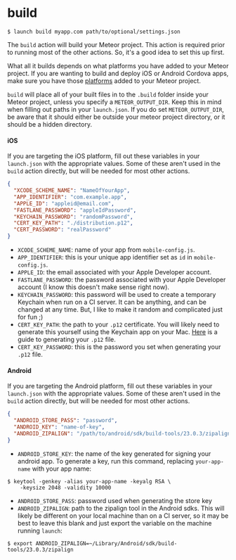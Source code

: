 # build

```shell
$ launch build myapp.com path/to/optional/settings.json
```

The `build` action will build your Meteor project. This action is required prior to running most of the other actions. So, it's a good idea to set this up first.

What all it builds depends on what platforms you have added to your Meteor project. If you are wanting to build and deploy iOS or Android Cordova apps, make sure you have those [platforms]((https://www.meteor.com/tutorials/blaze/running-on-mobile)) added to your Meteor project.

`build` will place all of your built files in to the `.build` folder inside your Meteor project, unless you specify a `METEOR_OUTPUT_DIR`. Keep this in mind when filling out paths in your `launch.json`. If you do set `METEOR_OUTPUT_DIR`, be aware that it should either be outside your meteor project directory, or it should be a hidden directory.

#### iOS

If you are targeting the iOS platform, fill out these variables in your `launch.json` with the appropriate values. Some of these aren't used in the `build` action directly, but will be needed for most other actions.

```json
{
  "XCODE_SCHEME_NAME": "NameOfYourApp",
  "APP_IDENTIFIER": "com.example.app",
  "APPLE_ID": "appleid@email.com",
  "FASTLANE_PASSWORD": "appleIdPassword",
  "KEYCHAIN_PASSWORD": "randomPassword",
  "CERT_KEY_PATH": "./distribution.p12",
  "CERT_PASSWORD": "realPassword"
}
```

- `XCODE_SCHEME_NAME`: name of your app from `mobile-config.js`.
- `APP_IDENTIFIER`: this is your unique app identifier set as `id` in `mobile-config.js`.
- `APPLE_ID`: the email associated with your Apple Developer account.
- `FASTLANE_PASSWORD`: the password associated with your Apple Developer account (I know this doesn't make sense right now).
- `KEYCHAIN_PASSWORD`: this password will be used to create a temporary Keychain when run on a CI server. It can be anything, and can be changed at any time. But, I like to make it random and complicated just for fun ;)
- `CERT_KEY_PATH`: the path to your `.p12` certificate. You will likely need to generate this yourself using the Keychain app on your Mac. [Here](http://appfurnace.com/2015/01/how-do-i-make-a-p12-file/) is a guide to generating your `.p12` file.
- `CERT_KEY_PASSWORD`: this is the password you set when generating your `.p12` file.

#### Android

If you are targeting the Android platform, fill out these variables in your `launch.json` with the appropriate values. Some of these aren't used in the `build` action directly, but will be needed for most other actions.

```json
{
  "ANDROID_STORE_PASS": "password",
  "ANDROID_KEY": "name-of-key",
  "ANDROID_ZIPALIGN": "/path/to/android/sdk/build-tools/23.0.3/zipalign"
}
```

- `ANDROID_STORE_KEY`: the name of the key generated for signing your android app. To generate a key, run this command, replacing `your-app-name` with your app name:

```shell
$ keytool -genkey -alias your-app-name -keyalg RSA \
    -keysize 2048 -validity 10000
```

- `ANDROID_STORE_PASS`: password used when generating the store key
- `ANDROID_ZIPALIGN`: path to the zipalign tool in the Android sdks. This will likely be different on your local machine than on a CI server, so it may be best to leave this blank and just export the variable on the machine running `launch`:

```shell
$ export ANDROID_ZIPALIGN=~/Library/Android/sdk/build-tools/23.0.3/zipalign
```
